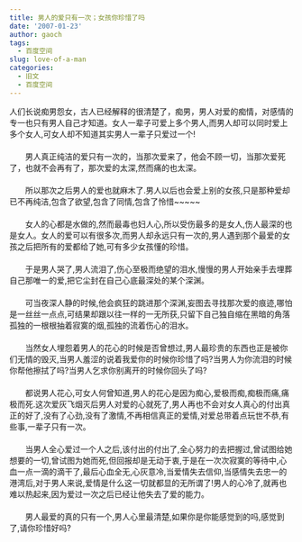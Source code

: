 ```yaml
---
title: 男人的爱只有一次；女孩你珍惜了吗
date: '2007-01-23'
author: gaoch
tags:
  - 百度空间
slug: love-of-a-man
categories:
  - 旧文
  - 百度空间
---
```


人们长说痴男怨女，古人已经解释的很清楚了，痴男，男人对爱的痴情，对感情的专一也只有男人自己才知道。女人一辈子可爱上多个男人,而男人却可以同时爱上多个女人,可女人却不知道其实男人一辈子只爱过一个!   
　　   
　　男人真正纯洁的爱只有一次的，当那次爱来了，他会不顾一切，当那次爱死了，也就不会再有了，那次爱的太深,然而痛的也太深。   
　　   
　　所以那次之后男人的爱也就麻木了.男人以后也会爱上别的女孩,只是那种爱却已不再纯洁,包含了欲望,包含了同情,包含了怜惜~~~~~   
　　   
　　女人的心都是水做的,然而最毒也妇人心,所以受伤最多的是女人,伤人最深的也是女人。女人的爱可以有很多次,而男人却永远只有一次的,男人遇到那个最爱的女孩之后把所有的爱都给了她,可有多少女孩懂的珍惜。   
　　   
　　于是男人哭了,男人流泪了,伤心至极而绝望的泪水,慢慢的男人开始亲手去埋葬自己那唯一的爱,把它尘封在自己心底最深处的某个深渊。   
　　   
　　可当夜深人静的时候,他会疯狂的跳进那个深渊,妄图去寻找那次爱的痕迹,哪怕是一丝丝一点点,可结果却跟以往一样的一无所获,只留下自己独自缩在黑暗的角落孤独的一根根抽着寂寞的烟,孤独的流着伤心的泪水。   
　　   
　　当然女人埋怨着男人的花心的时候是否曾想过,男人最珍贵的东西也正是被你们无情的毁灭,当男人羞涩的说着我爱你的时候你珍惜了吗?当男人为你流泪的时候你帮他擦拭了吗?当男人乞求你别离开的时候你回头了吗?   
　　   
　　都说男人花心,可女人何曾知道,男人的花心是因为痴心,爱极而痴,痴极而痛,痛极而死.这次爱灰飞烟灭后男人对爱的心就死了,男人再也不会对女人真心的付出真正的好了,没有了心劲,没有了激情,不再相信真正的爱情,对爱总带着点玩世不恭,有些事,一辈子只有一次。   
　　   
　　当男人全心爱过一个人之后,该付出的付出了,全心努力的去把握过,曾试图给她想要的一切,曾试图为她而死,但回报却是无动于衷,于是在一次次寂寞的等待中,心血一点一滴的滴干了,最后心血全无,心灰意冷,当爱情失去信仰,当感情失去忠一的港湾后,对于男人来说,爱情是什么这一切就都显的无所谓了!男人的心冷了,就再也难以热起来,因为爱过一次之后已经让他失去了爱的能力。   
　　   
　　男人最爱的真的只有一个,男人心里最清楚,如果你是你能感觉到的吗,感觉到了,请你珍惜好吗?

